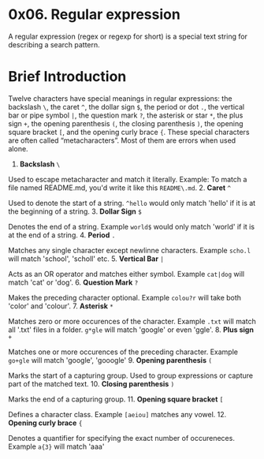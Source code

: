 # 0x06. Regular expression
A regular expression (regex or regexp for short) is a special text string for describing a search pattern.

# Brief Introduction
Twelve characters have special meanings in regular expressions: the backslash `\`, the caret `^`, the dollar sign `$`, the period or dot `.`, the vertical bar or pipe symbol `|`, the question mark `?`, the asterisk or star `*`, the plus sign `+`, the opening parenthesis `(`, the closing parenthesis `)`, the opening square bracket `[`, and the opening curly brace `{`. These special characters are often called “metacharacters”. Most of them are errors when used alone.

1. **Backslash** `\`

Used to escape metacharacter and match it literally. Example: To match a file named README.md, you'd write it like this `README\.md`.
2. **Caret** `^`

Used to denote the start of a string. `^hello` would only match 'hello' if it is at the beginning of a string.
3. **Dollar Sign** `$`

Denotes the end of a string. Example `world$` would only match 'world' if it is at the end of a string.
4. **Period** `.`

Matches any single character except newlinne characters. Example `scho.l` will match 'school', 'scholl' etc.
5. **Vertical Bar** `|`

Acts as an OR operator and matches either symbol. Example `cat|dog` will match 'cat' or 'dog'.
6. **Question Mark** `?`

Makes the preceding character optional. Example `colou?r` will take both 'color' and 'colour'.
7. **Asterisk** `*`

Matches zero or more occurences of the character. Example `.txt` will match all '.txt' files in a folder. `g*gle` will match 'google' or even 'ggle'.
8. **Plus sign** `+`

Matches one or more occurences of the preceding character. Example `go+gle` will match 'google', 'gooogle'
9. **Opening parenthesis** `(`

Marks the start of a capturing group. Used to group expressions or capture part of the matched text.
10. **Closing parenthesis** `)`

Marks the end of a capturing group.
11. **Opening square bracket** `[`

Defines a character class. Example `[aeiou]` matches any vowel.
12. **Opening curly brace** `{`

Denotes a quantifier for specifying the exact number of occureneces. Example `a{3}` will match 'aaa'
